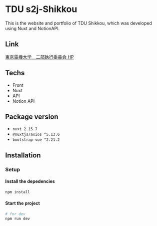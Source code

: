 # TDU s2j-Shikkou

This is the website and portfolio of TDU Shikkou, 
which was developed using Nuxt and NotionAPI.

## Link
[東京電機大学　二部執行委員会 HP](https://tdu-s2j-shikkou.netlify.app/)

## Techs
 - Front
  - Nuxt
 - API
  - Notion API

## Package version
- `nuxt 2.15.7`
-  `@nuxtjs/axios ^5.13.6`
-  `bootstrap-vue ^2.21.2`

## Installation

### Setup

#### Install the depedencies

```bash
npm install
```

#### Start the project

```bash
# for dev
npm run dev
```
